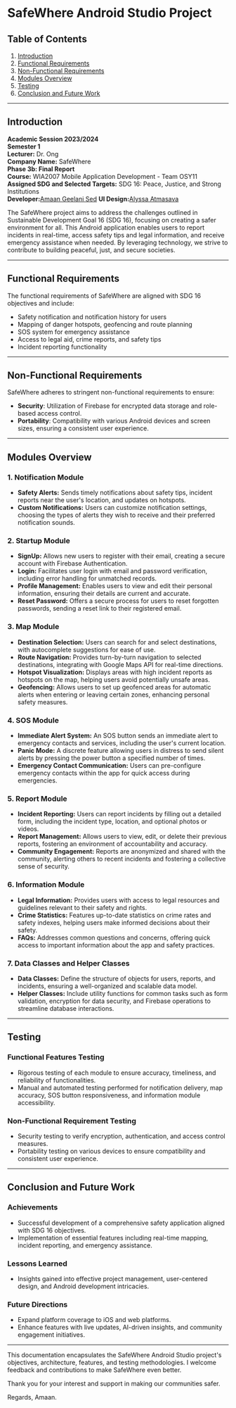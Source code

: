 # SafeWhere Android Studio Project

## Table of Contents
1. [Introduction](#introduction)
2. [Functional Requirements](#functional-requirements)
3. [Non-Functional Requirements](#non-functional-requirements)
4. [Modules Overview](#modules-overview)
5. [Testing](#testing)
6. [Conclusion and Future Work](#conclusion-and-future-work)

---

## Introduction

**Academic Session 2023/2024**  
**Semester 1**  
**Lecturer:** Dr. Ong  
**Company Name:** SafeWhere  
**Phase 3b: Final Report**  
**Course:** WIA2007 Mobile Application Development - Team OSY11  
**Assigned SDG and Selected Targets:** SDG 16: Peace, Justice, and Strong Institutions  
**Developer:**[Amaan Geelani Sed](www.linkedin.com/in/amaangsyed)
**UI Design:**[Alyssa Atmasava](https://www.linkedin.com/in/alyssa-atmasava-87a875273/)

The SafeWhere project aims to address the challenges outlined in Sustainable Development Goal 16 (SDG 16), focusing on creating a safer environment for all. This Android application enables users to report incidents in real-time, access safety tips and legal information, and receive emergency assistance when needed. By leveraging technology, we strive to contribute to building peaceful, just, and secure societies.

---

## Functional Requirements

The functional requirements of SafeWhere are aligned with SDG 16 objectives and include:

- Safety notification and notification history for users
- Mapping of danger hotspots, geofencing and route planning
- SOS system for emergency assistance
- Access to legal aid, crime reports, and safety tips
- Incident reporting functionality

---

## Non-Functional Requirements

SafeWhere adheres to stringent non-functional requirements to ensure:

- **Security**: Utilization of Firebase for encrypted data storage and role-based access control.
- **Portability**: Compatibility with various Android devices and screen sizes, ensuring a consistent user experience.
  
---

## Modules Overview

### 1. Notification Module
- **Safety Alerts:** Sends timely notifications about safety tips, incident reports near the user's location, and updates on hotspots.
- **Custom Notifications:** Users can customize notification settings, choosing the types of alerts they wish to receive and their preferred notification sounds.

### 2. Startup Module
- **SignUp:** Allows new users to register with their email, creating a secure account with Firebase Authentication.
- **Login:** Facilitates user login with email and password verification, including error handling for unmatched records.
- **Profile Management:** Enables users to view and edit their personal information, ensuring their details are current and accurate.
- **Reset Password:** Offers a secure process for users to reset forgotten passwords, sending a reset link to their registered email.

### 3. Map Module
- **Destination Selection:** Users can search for and select destinations, with autocomplete suggestions for ease of use.
- **Route Navigation:** Provides turn-by-turn navigation to selected destinations, integrating with Google Maps API for real-time directions.
- **Hotspot Visualization:** Displays areas with high incident reports as hotspots on the map, helping users avoid potentially unsafe areas.
- **Geofencing:** Allows users to set up geofenced areas for automatic alerts when entering or leaving certain zones, enhancing personal safety measures.

### 4. SOS Module
- **Immediate Alert System:** An SOS button sends an immediate alert to emergency contacts and services, including the user's current location.
- **Panic Mode:** A discrete feature allowing users in distress to send silent alerts by pressing the power button a specified number of times.
- **Emergency Contact Communication:** Users can pre-configure emergency contacts within the app for quick access during emergencies.

### 5. Report Module
- **Incident Reporting:** Users can report incidents by filling out a detailed form, including the incident type, location, and optional photos or videos.
- **Report Management:** Allows users to view, edit, or delete their previous reports, fostering an environment of accountability and accuracy.
- **Community Engagement:** Reports are anonymized and shared with the community, alerting others to recent incidents and fostering a collective sense of security.

### 6. Information Module
- **Legal Information:** Provides users with access to legal resources and guidelines relevant to their safety and rights.
- **Crime Statistics:** Features up-to-date statistics on crime rates and safety indexes, helping users make informed decisions about their safety.
- **FAQs:** Addresses common questions and concerns, offering quick access to important information about the app and safety practices.

### 7. Data Classes and Helper Classes
- **Data Classes:** Define the structure of objects for users, reports, and incidents, ensuring a well-organized and scalable data model.
- **Helper Classes:** Include utility functions for common tasks such as form validation, encryption for data security, and Firebase operations to streamline database interactions.

---


## Testing

### Functional Features Testing
- Rigorous testing of each module to ensure accuracy, timeliness, and reliability of functionalities.
- Manual and automated testing performed for notification delivery, map accuracy, SOS button responsiveness, and information module accessibility.

### Non-Functional Requirement Testing
- Security testing to verify encryption, authentication, and access control measures.
- Portability testing on various devices to ensure compatibility and consistent user experience.

---

## Conclusion and Future Work

### Achievements
- Successful development of a comprehensive safety application aligned with SDG 16 objectives.
- Implementation of essential features including real-time mapping, incident reporting, and emergency assistance.

### Lessons Learned
- Insights gained into effective project management, user-centered design, and Android development intricacies.

### Future Directions
- Expand platform coverage to iOS and web platforms.
- Enhance features with live updates, AI-driven insights, and community engagement initiatives.

---

This documentation encapsulates the SafeWhere Android Studio project's objectives, architecture, features, and testing methodologies. I welcome feedback and contributions to make SafeWhere even better. 

Thank you for your interest and support in making our communities safer.

Regards,
Amaan.
